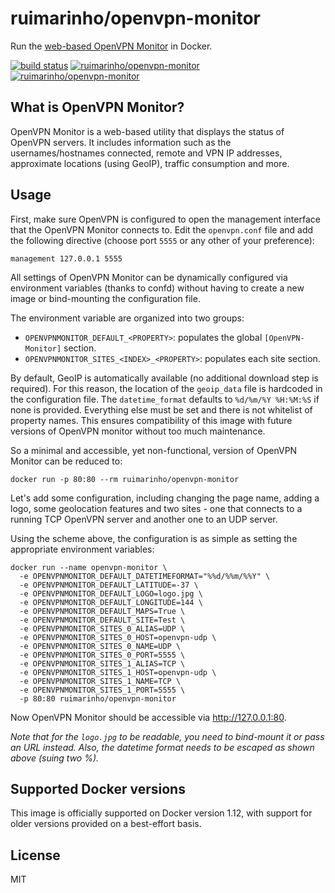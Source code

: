 # ruimarinho/openvpn-monitor

Run the [web-based OpenVPN Monitor](http://openvpn-monitor.openbytes.ie) in Docker.

[![build status][travis-image]][travis-url]
[![ruimarinho/openvpn-monitor][docker-stars-image]][docker-hub-url]  [![ruimarinho/openvpn-monitor][docker-pulls-image]][docker-hub-url]  

## What is OpenVPN Monitor?

OpenVPN Monitor is a web-based utility that displays the status of OpenVPN servers. It includes information such as the usernames/hostnames connected, remote and VPN IP addresses, approximate locations (using GeoIP), traffic consumption and more.

## Usage

First, make sure OpenVPN is configured to open the management interface that the OpenVPN Monitor connects to. Edit the `openvpn.conf` file and add the following directive (choose port `5555` or any other of your preference):

```
management 127.0.0.1 5555
```

All settings of OpenVPN Monitor can be dynamically configured via environment variables (thanks to confd) without having to create a new image or bind-mounting the configuration file.

The environment variable are organized into two groups:

- `OPENVPNMONITOR_DEFAULT_<PROPERTY>`: populates the global `[OpenVPN-Monitor]` section.
- `OPENVPNMONITOR_SITES_<INDEX>_<PROPERTY>`: populates each site section.

By default, GeoIP is automatically available (no additional download step is required). For this reason, the location of the `geoip_data` file is hardcoded in the configuration file. The `datetime_format` defaults to `%d/%m/%Y %H:%M:%S` if none is provided. Everything else must be set and there is not whitelist of property names. This ensures compatibility of this image with future versions of OpenVPN monitor without too much maintenance.

So a minimal and accessible, yet non-functional, version of OpenVPN Monitor can be reduced to:

```
docker run -p 80:80 --rm ruimarinho/openvpn-monitor
```

Let's add some configuration, including changing the page name, adding a logo, some geolocation features and two sites - one that connects to a running TCP OpenVPN server and another one to an UDP server.

Using the scheme above, the configuration is as simple as setting the appropriate environment variables:

```
docker run --name openvpn-monitor \
  -e OPENVPNMONITOR_DEFAULT_DATETIMEFORMAT="%%d/%%m/%%Y" \
  -e OPENVPNMONITOR_DEFAULT_LATITUDE=-37 \
  -e OPENVPNMONITOR_DEFAULT_LOGO=logo.jpg \
  -e OPENVPNMONITOR_DEFAULT_LONGITUDE=144 \
  -e OPENVPNMONITOR_DEFAULT_MAPS=True \
  -e OPENVPNMONITOR_DEFAULT_SITE=Test \
  -e OPENVPNMONITOR_SITES_0_ALIAS=UDP \
  -e OPENVPNMONITOR_SITES_0_HOST=openvpn-udp \
  -e OPENVPNMONITOR_SITES_0_NAME=UDP \
  -e OPENVPNMONITOR_SITES_0_PORT=5555 \
  -e OPENVPNMONITOR_SITES_1_ALIAS=TCP \
  -e OPENVPNMONITOR_SITES_1_HOST=openvpn-udp \
  -e OPENVPNMONITOR_SITES_1_NAME=TCP \
  -e OPENVPNMONITOR_SITES_1_PORT=5555 \
  -p 80:80 ruimarinho/openvpn-monitor
```

Now OpenVPN Monitor should be accessible via http://127.0.0.1:80.

*Note that for the `logo.jpg` to be readable, you need to bind-mount it or pass an URL instead. Also, the datetime format needs to be escaped as shown above (suing two %).*

## Supported Docker versions

This image is officially supported on Docker version 1.12, with support for older versions provided on a best-effort basis.

## License

MIT

[docker-hub-url]: https://hub.docker.com/r/ruimarinho/openvpn-monitor
[docker-pulls-image]: https://img.shields.io/docker/pulls/ruimarinho/openvpn-monitor.svg?style=flat-square
[docker-stars-image]: https://img.shields.io/docker/stars/ruimarinho/openvpn-monitor.svg?style=flat-square
[travis-image]: https://img.shields.io/travis/ruimarinho/docker-openvpn-monitor.svg?style=flat-square
[travis-url]: https://travis-ci.org/ruimarinho/docker-openvpn-monitor
